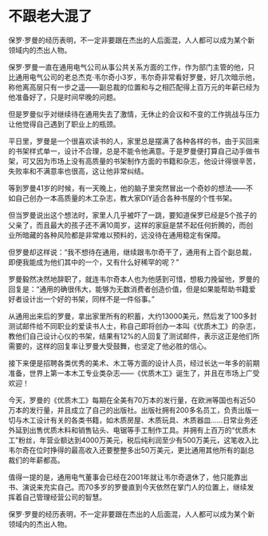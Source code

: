 # 不跟老大混了

保罗·罗曼的经历表明，不一定非要跟在杰出的人后面混，人人都可以成为某个新领域内的杰出人物。

保罗·罗曼一直在通用电气公司从事公共关系方面的工作，作为部门主管的他，只比通用电气公司的老总杰克·韦尔奇小3岁，韦尔奇非常看好罗曼，好几次暗示他，称他离高层只有一步之遥——副总裁的位置和与之相匹配得上百万元的年薪已经为他准备好了，只是时间早晚的问题。

但是罗曼似乎对继续待在通用失去了激情，无休止的会议和不变的工作挑战与压力让他觉得自己遇到了职业上的瓶颈。

平日里，罗曼是一个很喜欢读书的人，家里总是摆满了各种各样的书，由于买回来的书架样式单一，设计不合理，总是不能令他满意。于是罗曼便打算自己动手做书架，可又因为市场上没有高质量的书架制作方面的书籍和杂志，他设计得很辛苦，失败率和不满意率也很高，这让他非常纠结。

等到罗曼41岁的时候，有一天晚上，他的脑子里突然冒出一个奇妙的想法——不如自己创办一本高质量的木工杂志，教大家DIY适合各种书屋的个性书架。

但当罗曼说出这个想法时，家里人几乎被吓了一跳，要知道保罗已经是5个孩子的父亲了，而且最大的孩子还不满10周岁，这样的家庭是禁不起任何折腾的，而创业所暗藏的各种风险都是非常难以预料的，远没待在通用稳定有保障。

但罗曼却这样说：“我不想待在通用，继续跟韦尔奇干了，通用有上百个副总裁，即便我能成为他们其中的一个，又有什么好稀罕的呢？”

罗曼毅然决然地辞职了，就连韦尔奇本人也为他感到可惜，想极力挽留他，罗曼的回复是：“通用的确很伟大，能够为无数消费者创造价值，但是如果能帮助书籍爱好者设计出一个好的书架，同样不是一件俗事。”

从通用出来后的罗曼，拿出家里所有的积蓄，大约13000美元，然后发了100多封测试邮件给不同职业的爱读书人士，称自己即将创办一本叫《优质木工》的杂志，教他们自己设计心仪的书架，结果有12%的人回复了测试邮件，表示这正是他们所需要的，这样的回复率让罗曼大受鼓舞，也坚定了他必胜的信心。

接下来便是招聘各类优秀的美术、木工等方面的设计人员，经过长达一年多的前期准备，世界上第一本木工专业类杂志——《优质木工》诞生了，并且在市场上广受欢迎！

今天，罗曼的《优质木工》每期在全美有70万本的发行量，在欧洲等国也有近50万本的发行量，并且成立了自己的出版社。出版社拥有200多名员工，负责出版一切与木工设计有关的各类书籍，如木质房屋、木质玩具、木质器皿……日常业务还外延到出售优质木料和销售钻头、电锯等手工制作工具。并拥有上百万的“优质木工”粉丝，年营业额达到4000万美元，税后纯利润至少有500万美元，这笔收入比韦尔奇在位时挣得的最高收入还要整整多出50万美元，更比通用其他所有的副总裁们的年薪都高。

值得一提的是，通用电气董事会已经在2001年就让韦尔奇退休了，他只能靠出书、演说来充实自己。而70多岁的罗曼直到今天依然在掌门人的位置上，继续发挥着自己管理经营公司的智慧。

保罗·罗曼的经历表明，不一定非要跟在杰出的人后面混，人人都可以成为某个新领域内的杰出人物。